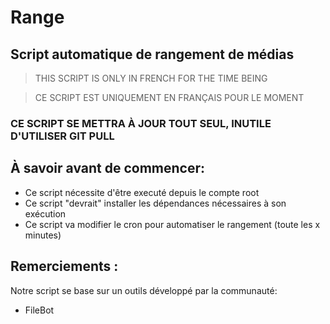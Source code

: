 # Range
## Script automatique de rangement de médias

> THIS SCRIPT IS ONLY IN FRENCH FOR THE TIME BEING

> CE SCRIPT EST UNIQUEMENT EN FRANÇAIS POUR LE MOMENT
 
### **CE SCRIPT SE METTRA À JOUR TOUT SEUL, INUTILE D'UTILISER GIT PULL** 


## **À savoir avant de commencer:**
- Ce script nécessite d'être executé depuis le compte root
- Ce script "devrait" installer les dépendances nécessaires à son exécution
- Ce script va modifier le cron pour automatiser le rangement (toute les x minutes)


## **Remerciements :**

Notre script se base sur un outils développé par la communauté:
- FileBot
